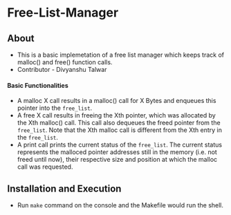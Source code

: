 # Free-List-Manager
## About
* This is a basic implemetation of a free list manager which keeps track of malloc() and free() function calls.
* Contributor - Divyanshu Talwar

#### Basic Functionalities
* A malloc X call results in a malloc() call for X Bytes and enqueues this pointer into the `free_list`.
* A free X call results in freeing the Xth pointer, which was allocated by the Xth malloc() call. This call also dequeues the freed pointer from the `free_list`. Note that the Xth malloc call is different from the Xth entry in the `free_list`.
* A print call prints the current status of the `free_list`. The current status represents the malloced pointer addresses still in the memory (i.e. not freed until now), their respective size and position at which the malloc call was requested.

## Installation and Execution
* Run `make` command on the console and the Makefile would run the shell.